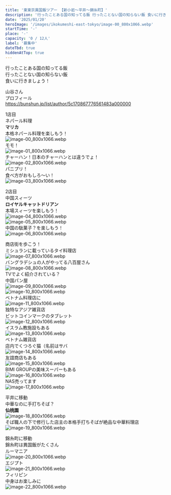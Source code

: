```yaml
---
title: '東東京異国飯ツアー 【新小岩～平井～錦糸町】'
description: '行ったことある国の知ってる飯 行ったことない国の知らない飯 食いに行きましょう！ '
date: '2025/01/20'
heroImage: '/images/ikokumeshi-east-tokyo/image-00_800x1066.webp'
startTime: '-'
place: '-'
capacity: '0 / 12人'
label: '募集中'
dateTbd: true
hiddenAtTop: true
---
```

行ったことある国の知ってる飯  
行ったことない国の知らない飯  
食いに行きましょう！  

山谷さん  
プロフィール  
https://bunshun.jp/list/author/5c170867776561483a000000  

1店目  
ネパール料理  
**マリカ**  
本格ネパール料理を楽しもう！  
![image-00_800x1066.webp](/images/ikokumeshi-east-tokyo/image-00_800x1066.webp)  
モモ！  
![image-01_800x1066.webp](/images/ikokumeshi-east-tokyo/image-01_800x1066.webp)  
チャーハン！日本のチャーハンとは違うでょ！  
![image-02_800x1066.webp](/images/ikokumeshi-east-tokyo/image-02_800x1066.webp)  
パニプリ！  
食べ方がおもしろ～い！  
![image-03_800x1066.webp](/images/ikokumeshi-east-tokyo/image-03_800x1066.webp)

2店目  
中国スィーツ  
**ロイヤルキャットドリアン**  
本場スィーツを楽しもう！  
![image-04_800x1066.webp](/images/ikokumeshi-east-tokyo/image-04_800x1066.webp)  
![image-05_800x1066.webp](/images/ikokumeshi-east-tokyo/image-05_800x1066.webp)  
中国の駄菓子？を楽しもう！  
![image-06_800x1066.webp](/images/ikokumeshi-east-tokyo/image-06_800x1066.webp)  

商店街を歩こう！  
ミシュランに載っているタイ料理店  
![image-07_800x1066.webp](/images/ikokumeshi-east-tokyo/image-07_800x1066.webp)  
バングラデシュの人がやってる八百屋さん  
![image-08_800x1066.webp](/images/ikokumeshi-east-tokyo/image-08_800x1066.webp)  
TVでよく紹介されている？  
中国パン屋  
![image-09_800x1066.webp](/images/ikokumeshi-east-tokyo/image-09_800x1066.webp)  
![image-10_800x1066.webp](/images/ikokumeshi-east-tokyo/image-10_800x1066.webp)  
ベトナム料理店に  
![image-11_800x1066.webp](/images/ikokumeshi-east-tokyo/image-11_800x1066.webp)  
独特なアジア雑貨店  
ビットコインマークのタブレット  
![image-12_800x1066.webp](/images/ikokumeshi-east-tokyo/image-12_800x1066.webp)  
イスラム教施設もある  
![image-13_800x1066.webp](/images/ikokumeshi-east-tokyo/image-13_800x1066.webp)  
ベトナム雑貨店  
店内でくつろぐ猫（名前はサバ  
![image-14_800x1066.webp](/images/ikokumeshi-east-tokyo/image-14_800x1066.webp)  
友誼商店もある  
![image-15_800x1066.webp](/images/ikokumeshi-east-tokyo/image-15_800x1066.webp)  
BIMI GROUPの美味スーパーもある  
![image-16_800x1066.webp](/images/ikokumeshi-east-tokyo/image-16_800x1066.webp)  
NAS売ってます  
![image-17_800x1066.webp](/images/ikokumeshi-east-tokyo/image-17_800x1066.webp)  

平井に移動  
中華なのに手打ちそば？  
**仙桃園**  
![image-18_800x1066.webp](/images/ikokumeshi-east-tokyo/image-18_800x1066.webp)  
そば職人の下で修行した店主の本格手打ちそばが絶品な中華料理店  
![image-19_800x1066.webp](/images/ikokumeshi-east-tokyo/image-19_800x1066.webp)  

錦糸町に移動  
錦糸町は異国飯がたくさん  
ルーマニア  
![image-20_800x1066.webp](/images/ikokumeshi-east-tokyo/image-20_800x1066.webp)  
エジプト  
![image-21_800x1066.webp](/images/ikokumeshi-east-tokyo/image-21_800x1066.webp)  
フィリピン  
中身はお楽しみに  
![image-22_800x1066.webp](/images/ikokumeshi-east-tokyo/image-22_800x1066.webp)  


